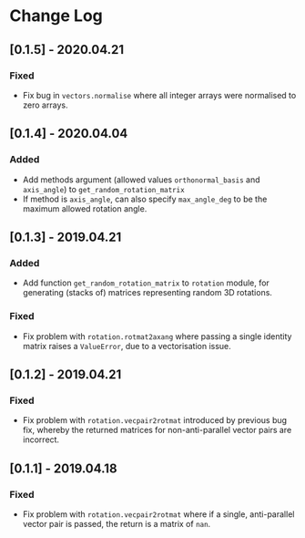 # Change Log

## [0.1.5] - 2020.04.21

### Fixed

- Fix bug in `vectors.normalise` where all integer arrays were normalised to zero arrays.

## [0.1.4] - 2020.04.04

### Added

- Add methods argument (allowed values `orthonormal_basis` and `axis_angle`) to `get_random_rotation_matrix`
- If method is `axis_angle`, can also specify `max_angle_deg` to be the maximum allowed rotation angle.

## [0.1.3] - 2019.04.21

### Added

- Add function `get_random_rotation_matrix` to `rotation` module, for generating (stacks of) matrices representing random 3D rotations.

### Fixed

- Fix problem with `rotation.rotmat2axang` where passing a single identity matrix raises a `ValueError`, due to a vectorisation issue.

## [0.1.2] - 2019.04.21

### Fixed

- Fix problem with `rotation.vecpair2rotmat` introduced by previous bug fix, whereby the returned matrices for non-anti-parallel vector pairs are incorrect.

## [0.1.1] - 2019.04.18

### Fixed

- Fix problem with `rotation.vecpair2rotmat` where if a single, anti-parallel vector pair is passed, the return is a matrix of `nan`.
